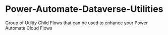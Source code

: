 # Power-Automate-Dataverse-Utilities
Group of Utility Child Flows that can be used to enhance your Power Automate Cloud Flows
